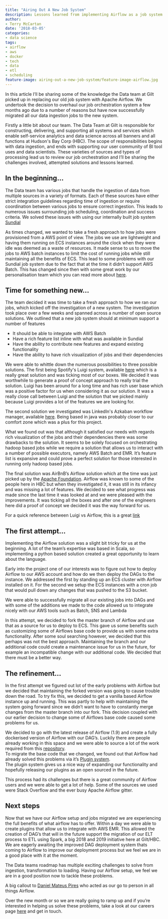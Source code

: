 ```yaml
---
title: "Airing Out A New Job System"
description: Lessons learned from implementing Airflow as a job system for Data
author:
- Terry McCartan
date: '2018-03-05'
categories:
- data science
tags:
- airflow
- aws
- docker
- tech
- data
- etl
- scheduling
feature-image: airing-out-a-new-job-system/feature-image-airflow.jpg
---
```


In this article I’ll be sharing some of the knowledge the Data team at Gilt picked up in replacing our old job system with Apache Airflow.
We undertook the decision to overhaul our job orchestration system a few months ago due to a number of reasons but have now successfully migrated all our data ingestion jobs to the new system.

Firstly a little bit about our team. The Data Team at Gilt is responsible for constructing, delivering, and supporting all systems and services which enable self-service analytics
and data science across all banners and all functions at Hudson's Bay Corp (HBC).
The scope of responsibilities begins with data ingestion, and ends with supporting our user community of BI tool uses and data scientists.
These varieties of sources and types of processing lead us to review our job orchestration and I’ll be sharing the challenges involved, attempted solutions and lessons learned.

## In the beginning...

The Data team has various jobs that handle the ingestion of data from multiple sources in a variety of formats.
Each of these sources have either strict integration guidelines regarding time of ingestion or require coordination between various jobs to ensure correct ingestion.
This leads to numerous issues surrounding job scheduling, coordination and success criteria. We solved these issues with using our internally built job system [Sundial](https://github.com/gilt/sundial)

As times changed, we wanted to take a fresh approach to how jobs were provisioned from a AWS point of view.
The jobs we use are lightweight and having them running on ECS instances around the clock when they were idle was deemed as a waste of resources.
It made sense to us to move the jobs to AWS batch instances to limit the cost of running jobs while still maintaining all the benefits of ECS.
This lead to some problems with our Sundial job system due to the fact that at the time it didn’t support AWS Batch.
This has changed since then with some great work by our personalisation team which you can read more about [here](http://tech.hbc.com/2017-08-04-sundial-batch.html).

## Time for something new…

The team decided it was time to take a fresh approach to how we ran our jobs, which kicked off the investigation of a new system.
The investigation took place over a few weeks and spanned across a number of open source solutions.
We outlined that a new job system should at minimum support a number of features

* It should be able to integrate with AWS Batch
* Have a rich feature list inline with what was available in Sundial
* Have the ability to contribute new features and expand existing functionality
* Have the ability to have rich visualization of jobs and their dependencies

We were able to whittle down the numerous possibilities to three possible solutions.
The first being Spotify's Luigi system, available [here](https://github.com/spotify/luigi) which is a really great solution and was ticking most of our boxes.
We decided it was worthwhile to generate a proof of concept approach to really trial the solution. Luigi has been around for a long time and has rich user base which was a positive factor for us when considering it as our solution.
It was a really close call between Luigi and the solution that we picked mainly because Luigi provides a lot of the features we are looking for.

The second solution we investigated was LinkedIn's Azkaban workflow manager, available [here](https://github.com/azkaban/azkaban).
Being based in java was probably closer to our comfort zone which was a plus for this project.

What we found out was that although it satisfied our needs with regards rich visualization of the jobs and their dependencies there was some drawbacks to the solution.
It seems to be solely focused on orchestrating hadoop based jobs while we require a solution that allows us to interact with a number of possible executors, namely AWS Batch and EMR.
It’s feature list is expansive and could prove a perfect solution for those interested in running only hadoop based jobs.

The final solution was AirBnB’s Airflow solution which at the time was just picked up by the [Apache Foundation](https://github.com/apache/incubator-airflow).
Airflow was known to some of the people here in HBC but when they investigated it, it was still in its infancy and was missing a lot of features.
We decided to see what progress was made since the last time it was looked at and we were pleased with the improvements.
It was ticking all the boxes and after one of the engineers here did a proof of concept we decided it was the way forward for us.

For a quick reference between Luigi vs Airflow, this is a great [link](http://bytepawn.com/luigi-airflow-pinball.html)

## The first attempt…

Implementing the Airflow solution was a slight bit tricky for us at the beginning.
A lot of the team’s expertise was based in Scala, so implementing a python based solution created a great opportunity to learn about the language.

Early into the project one of our interests was to figure out how to deploy Airflow to our AWS account and how do we then deploy the DAGs to the instance.
We addressed the first by standing up an ECS cluster with Airflow installed on it.
For the second we setup  the ECS instances with a cron job that would pull down any changes that was pushed to the S3 bucket.

We were able to successfully migrate all our existing jobs into DAGs and with some of the additions we made to the code allowed us to integrate nicely with our AWS tools such as Batch,
SNS and Lambda

In this attempt, we decided to fork the master branch of Airflow and use that as a source for us to deploy to ECS.
This gave us some benefits such as customizing some of Airflows base code to provide us with some extra functionality.
After some soul searching however, we decided that this perhaps was not the best approach. Maintaining the branch and our additional code could create a maintenance issue for us in the future,
for example an incompatible change with our additional code. We decided that there must be a better way.

## The refinement…

In the first attempt we figured out lot of the early problems with Airflow but we decided that maintaining the forked version was going to cause trouble down the road.
To try fix this, we decided to get a vanilla based Airflow instance up and running. This was partly to help with maintaining the system going forward since we didn’t want to have to constantly merge changes from the master branch into our fork.
This decision coupled with our earlier decision to change some of Airflows base code caused some problems for us.

We decided to go with the latest release of Airflow (1.9) and create a fully dockerised version of Airflow with our DAG’s.
Luckily there are people already working in this space and we were able to source a lot of the work required from this [repository](https://github.com/puckel/docker-airflow).  
To migrate the base code that we changed, we found out that Airflow had already solved this problems via it’s [Plugin system](https://airflow.incubator.apache.org/plugins.html).  
The plugin system gives us a nice way of expanding our functionality and hopefully releasing our plugins as an open sourced in the future.

This process had its challenges but there is a great community of Airflow users and we were able to get a lot of help. Some of the sources we used were Stack Overflow and the ever busy Apache Airflow gitter.

## Next steps

Now that we have our Airflow setup and jobs migrated we are experiencing the full benefits of what airflow has to offer.
Within a day we were able to create plugins that allow us to integrate with AWS EMR. This allowed the creation of DAG’s that will in the future support the migration of our ELT process to ETL using Spark, a big 2018 and 2019 initiative here at Gilt/HBC.
We are eagerly awaiting the improved DAG deployment system thats coming to Airflow to improve our deployment process but we feel we are in a good place with it at the moment.

The Data teams roadmap has multiple exciting challenges to solve from ingestion, transformation to loading.
Having our Airflow setup, we feel we are in a good position now to tackle these problems.

A big callout to [Daniel Mateus Pires](https://github.com/dmateusp) who acted as our go to person in all things Airflow.

Over the new month or so we are really going to ramp up and if you’re interested in helping us solve these problems, take a look at our careers page [here](https://www.linkedin.com/jobs/search/?f_C=167354%2C1453743&locationId=OTHERS.worldwide) and get in touch.

